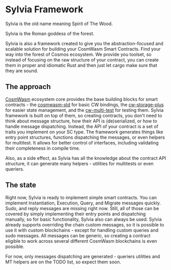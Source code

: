 # Sylvia Framework

Sylvia is the old name meaning Spirit of The Wood.

Sylvia is the Roman goddess of the forest.

Sylvia is also a framework created to give you the abstraction-focused and scalable solution for
building your CosmWasm Smart Contracts. Find your way into the forest of Cosmos ecosystem. We
provide you toolset, so instead of focusing on the raw structure of your contract, you can create
them in proper and idiomatic Rust and then just let cargo make sure that they are sound.

## The approach

[CosmWasm](https://cosmwasm.com/) ecosystem core provides the base building blocks for smart
contracts - the [cosmwasm-std](https://crates.io/crates/cosmwasm-std) for basic CW bindings,
the [cw-storage-plus](https://crates.io/crates/cw-storage-plus) for easier state management,
and the [cw-multi-test](https://crates.io/crates/cw-multi-test) for testing them. Sylvia framework
is built on top of them, so creating contracts, you don't need to think about message structure,
how their API is (de)serialized, or how to handle message dispatching. Instead, the API of your
contract is a set of traits you implement on your SC type. The framework generates things like
entry point structures, functions dispatching the messages, or even helpers for multitest. It
allows for better control of interfaces, including validating their completeness in compile time.

Also, as a side effect, as Sylvia has all the knowledge about the contract API structure,
it can generate many helpers - utilities for multitests or even queriers.

## The state

Right now, Sylvia is ready to implement simple smart contracts. You can implement Instantiation,
Execution, Query, and Migrate messages quickly. Sudo, and reply messages are missing right now.
Still, all of those can be covered by simply implementing their entry points and dispatching manually,
so for basic functionality, Sylvia also can always be used. Sylvia already supports overriding the
chain custom messages, so it is possible to use it with custom blockchains - except for handling custom
queries and sudo messages. All messages can be generic, so creating a contract eligible to work
across several different CosmWasm blockchains is even possible.

For now, only messages dispatching are generated - queriers utilities and MT helpers are on the TODO list, so expect them soon.
